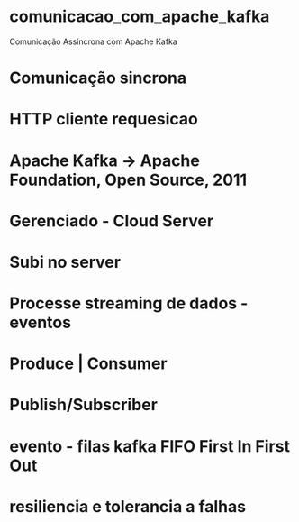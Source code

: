 # comunicacao_com_apache_kafka
Comunicação Assíncrona com Apache Kafka

# Comunicação sincrona

# HTTP cliente requesicao

# Apache Kafka -> Apache Foundation, Open Source, 2011

# Gerenciado - Cloud Server

# Subi no server 

# Processe streaming de dados - eventos

# Produce | Consumer
# Publish/Subscriber

# evento - filas kafka FIFO First In First Out

# resiliencia e tolerancia a falhas